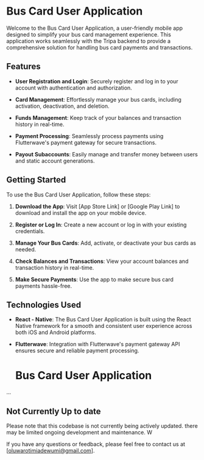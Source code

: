 # Bus Card User Application

Welcome to the Bus Card User Application, a user-friendly mobile app designed to simplify your bus card management experience. This application works seamlessly with the Tripa backend to provide a comprehensive solution for handling bus card payments and transactions.



## Features

- **User Registration and Login**: Securely register and log in to your account with authentication and authorization.

- **Card Management**: Effortlessly manage your bus cards, including activation, deactivation, and deletion.

- **Funds Management**: Keep track of your balances and transaction history in real-time.

- **Payment Processing**: Seamlessly process payments using Flutterwave's payment gateway for secure transactions.

- **Payout Subaccounts**: Easily manage and transfer money between users and static account generations.

## Getting Started

To use the Bus Card User Application, follow these steps:

1. **Download the App**: Visit [App Store Link] or [Google Play Link] to download and install the app on your mobile device.

2. **Register or Log In**: Create a new account or log in with your existing credentials.

3. **Manage Your Bus Cards**: Add, activate, or deactivate your bus cards as needed.

4. **Check Balances and Transactions**: View your account balances and transaction history in real-time.

5. **Make Secure Payments**: Use the app to make secure bus card payments hassle-free.

## Technologies Used

- **React - Native**: The Bus Card User Application is built using the React Native framework for a smooth and consistent user experience across both iOS and Android platforms.

- **Flutterwave**: Integration with Flutterwave's payment gateway API ensures secure and reliable payment processing.
  # Bus Card User Application

...

## Not Currently Up to date

Please note that this codebase is not currently being actively updated.  there may be limited ongoing development and maintenance. W








If you have any questions or feedback, please feel free to contact us at [oluwarotimiadewumi@gmail.com].


